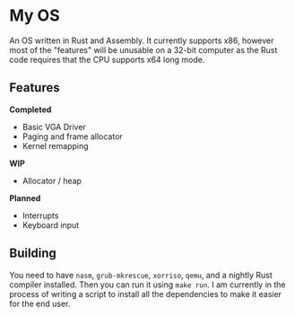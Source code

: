 # My OS
An OS written in Rust and Assembly. It currently supports x86, however most of the "features" will be unusable on a 32-bit computer as the Rust code requires that the CPU supports x64 long mode.

## Features
**Completed**
- Basic VGA Driver
- Paging and frame allocator
- Kernel remapping

**WIP**
- Allocator / heap

**Planned**
- Interrupts
- Keyboard input

## Building
You need to have `nasm`, `grub-mkrescue`, `xorriso`, `qemu`, and a nightly Rust compiler installed. Then you can run it using `make run`. I am currently in the process of writing a script to install all the dependencies to make it easier for the end user.

